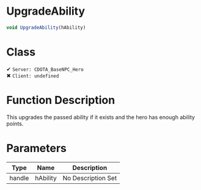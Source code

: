 # UpgradeAbility
```js	
void UpgradeAbility(hAbility)
```
# Class
✔ `Server: CDOTA_BaseNPC_Hero`  
✖ `Client: undefined`  

# Function Description
This upgrades the passed ability if it exists and the hero has enough ability points.
# Parameters
Type|Name|Description
--|--|--
handle|hAbility|No Description Set
